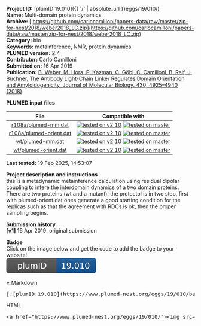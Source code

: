 **Project ID:** [plumID:19.010]({{ '/' | absolute_url }}eggs/19/010/)  
**Name:**  Multi-domain protein dynamics  
**Archive:** [ https://github.com/carlocamilloni/papers-data/raw/master/zip-for-nest/2018/weber2018_LC.zip](https://github.com/carlocamilloni/papers-data/raw/master/zip-for-nest/2018/weber2018_LC.zip)  
**Category:**  bio  
**Keywords:**  metainference, NMR, protein dynamics  
**PLUMED version:**  2.4  
**Contributor:**  Carlo Camilloni  
**Submitted on:** 16 Apr 2019  
**Publication:** [B. Weber, M. Hora, P. Kazman, C. Göbl, C. Camilloni, B. Reif, J. Buchner, The Antibody Light-Chain Linker Regulates Domain Orientation and Amyloidogenicity. Journal of Molecular Biology. 430, 4925–4940 (2018)](http://dx.doi.org/10.1016/j.jmb.2018.10.024)  
  
**PLUMED input files**  
  
| File     | Compatible with |  
|:--------:|:--------:|  
| [r108a/plumed-mm.dat](./data/r108a/plumed-mm.dat.md) |  [![tested on v2.10](https://img.shields.io/badge/v2.10-passing-green.svg)](data/r108a/plumed-mm.dat.plumed.stderr) [![tested on master](https://img.shields.io/badge/master-passing-green.svg)](data/r108a/plumed-mm.dat.plumed_master.stderr) |  
| [r108a/plumed-orient.dat](./data/r108a/plumed-orient.dat.md) |  [![tested on v2.10](https://img.shields.io/badge/v2.10-passing-green.svg)](data/r108a/plumed-orient.dat.plumed.stderr) [![tested on master](https://img.shields.io/badge/master-passing-green.svg)](data/r108a/plumed-orient.dat.plumed_master.stderr) |  
| [wt/plumed-mm.dat](./data/wt/plumed-mm.dat.md) |  [![tested on v2.10](https://img.shields.io/badge/v2.10-passing-green.svg)](data/wt/plumed-mm.dat.plumed.stderr) [![tested on master](https://img.shields.io/badge/master-passing-green.svg)](data/wt/plumed-mm.dat.plumed_master.stderr) |  
| [wt/plumed-orient.dat](./data/wt/plumed-orient.dat.md) |  [![tested on v2.10](https://img.shields.io/badge/v2.10-passing-green.svg)](data/wt/plumed-orient.dat.plumed.stderr) [![tested on master](https://img.shields.io/badge/master-passing-green.svg)](data/wt/plumed-orient.dat.plumed_master.stderr) |  
  
**Last tested:**  19 Feb 2025, 14:53:07
  
**Project description and instructions**  
this is a metadynamic metainference calculation using residual dipolar coupling to infere the interdomain dynamics of a two domain proteins. There are two proteins (wt and a mutant). the protoctol is in two step, first with plumed-orient.dat ones generate a good starting condition for the replicas such as that the agreement with RDCs is ok, then the proper sampling begins.

  
**Submission history**  
**[v1]** 16 Apr 2019: original submission  
  
**Badge**  
Click on the image below and get the code to add the badge to your website!  
<img src="./badge.svg" alt="plumeDnest:19.010" id="myBtn" class="badge">
<div id="myModal" class="modal">
  <div class="modal-content">
    <span class="close">&times;</span>
    Markdown<pre>[![plumID:19.010](https://www.plumed-nest.org/eggs/19/010/badge.svg)](https://www.plumed-nest.org/eggs/19/010/)</pre>
    HTML<pre>&lt;a href="https://www.plumed-nest.org/eggs/19/010/"&gt;&lt;img src="https://www.plumed-nest.org/eggs/19/010/badge.svg" alt="plumID:19.010"&gt;&lt;/a&gt;</pre>
  </div>
</div>
